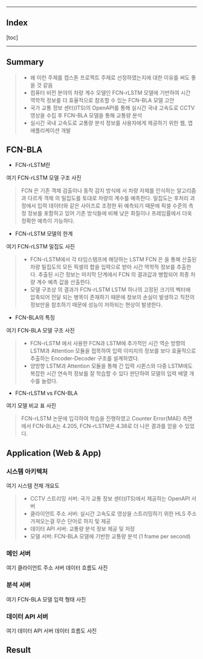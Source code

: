 ___

## Index

[toc]
___

## Summary

> * 왜 이런 주제를 캡스톤 프로젝트 주제로 선정하였는지에 대한 이유를 써도 좋을 것 같음
> * 컴퓨터 비전 분야의 차량 계수 모델인 FCN-rLSTM 모델에 기반하여 시간 역학적 정보를 더 효율적으로 참조할 수 있는 FCN-BLA 모델 고안
> * 국가 교통 정보 센터(ITS)의 OpenAPI를 통해 실시간 국내 고속도로 CCTV 영상을 수집 후 FCN-BLA 모델을 통해 교통량 분석
> * 실시간 국내 고속도로 교통량 분석 정보를 사용자에게 제공하기 위한 웹, 앱 애플리케이션 개발

## FCN-BLA

* FCN-rLSTM란

여기 FCN-rLSTM 모델 구조 사진

> FCN 은 기존 객체 검출이나 동작 감지 방식에 서 차량 자체를 인식하는 알고리즘과 다르게 객체 의 밀집도를 토대로 차량의 계수를 예측한다. 밀집도는 후처리 과정에서 입력 데이터와 같은 사이즈로 조정한 뒤 예측되기 때문에 픽셀 수준의 측정 정보를 포함하고 있어 기존 방식들에 비해 낮은 화질이나 프레임률에서 더욱 정확한 예측이 가능하다.

* FCN-rLSTM 모델의 한계

여기 FCN-rLSTM 밀집도 사진

> * FCN-rLSTM에서 각 타임스탬프에 해당하는 LSTM FCN 은 을 통해 산출된 차량 밀집도의 모든 픽셀의 합을 입력으로 받아 시간 역학적 정보를 추출한다. 추출된 시간 정보는 마지막 단계에서 FCN 의 결과값과 병합되어 최종 차량 계수 예측 값을 산출한다.
> * 모델 구조상 의 결과가 FCN-rLSTM LSTM 하나의 고정된 크기의 벡터에 압축되어 전달 되는 병목이 존재하기 때문에 정보의 손실이 발생하고 직전의 정보만을 참조하기 때문에 성능이 저하되는 현상이 발생한다.

* FCN-BLA의 특징

여기 FCN-BLA 모델 구조 사진

> * FCN-rLSTM 에서 사용한 FCN과 LSTM에 추가적인 시간 역순 방향의 LSTM과 Attention 모듈을 접목하여 입력 이미지의 정보를 보다 효율적으로 추출하는 Encoder-Decoder 구조를 설계하였다.
> * 양방향 LSTM과 Attention 모듈을 통해 긴 입력 시퀸스와 다중 LSTM에도 복잡한 시간 연속적 정보를 잘 학습할 수 있다 판단하여 모델의 입력 배열 개수를 늘렸다.

* FCN-rLSTM vs FCN-BLA

여기 모델 비교 표 사진

> FCN-rLSTM 논문에 입각하여 학습을 진행하였고 Counter Error(MAE) 측면에서 FCN-BLA는 4.205, FCN-rLSTM은 4.38로 더 나은 결과를 얻을 수 있었다.

## Application (Web & App)

### 시스템 아키텍처
여기 시스템 전체 개요도

> * CCTV 스트리밍 서버: 국가 교통 정보 센터(ITS)에서 제공하는 OpenAPI 서버
> * 클라이언트 주소 서버: 실시간 고속도로 영상을 스트리밍하기 위한 HLS 주소 가져오는걸 무슨 단어로 하지 및 제공
> * 데이터 API 서버: 교통량 분석 정보 제공 및 저장
> * 모델 서버: FCN-BLA 모델에 기반한 교통량 분석 (1 frame per second)

### 메인 서버
여기 클라이언트 주소 서버 데이터 흐름도 사진


### 분석 서버
여기 FCN-BLA 모델 입력 형태 사진

### 데이터 API 서버
여기 데이터 API 서버 데이터 흐름도 사진

## Result